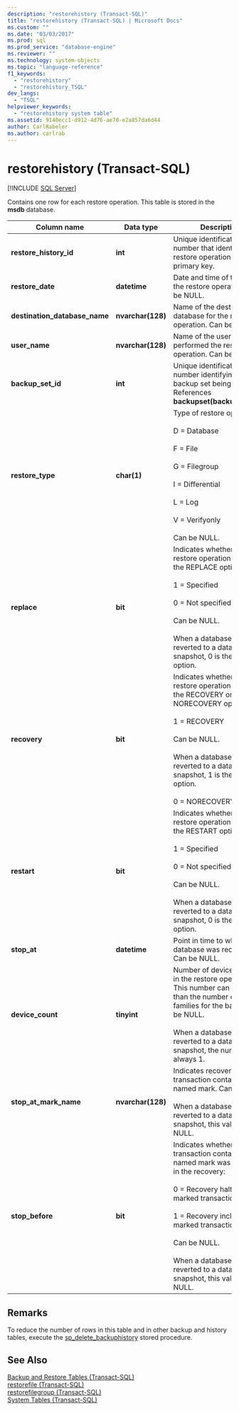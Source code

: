 ```yaml
---
description: "restorehistory (Transact-SQL)"
title: "restorehistory (Transact-SQL) | Microsoft Docs"
ms.custom: ""
ms.date: "03/03/2017"
ms.prod: sql
ms.prod_service: "database-engine"
ms.reviewer: ""
ms.technology: system-objects
ms.topic: "language-reference"
f1_keywords: 
  - "restorehistory"
  - "restorehistory_TSQL"
dev_langs: 
  - "TSQL"
helpviewer_keywords: 
  - "restorehistory system table"
ms.assetid: 9140ecc1-d912-4d76-ae70-e2a857da6d44
author: CarlRabeler
ms.author: carlrab
---
```

# restorehistory (Transact-SQL)
[!INCLUDE [SQL Server](../../includes/applies-to-version/sqlserver.md)]

  Contains one row for each restore operation. This table is stored in the **msdb** database.  
  
|Column name|Data type|Description|  
|-----------------|---------------|-----------------|  
|**restore_history_id**|**int**|Unique identification number that identifies each restore operation. Identity, primary key.|  
|**restore_date**|**datetime**|Date and time of the start of the restore operation. Can be NULL.|  
|**destination_database_name**|**nvarchar(128)**|Name of the destination database for the restore operation. Can be NULL.|  
|**user_name**|**nvarchar(128)**|Name of the user who performed the restore operation. Can be NULL.|  
|**backup_set_id**|**int**|Unique identification number identifying the backup set being restored. References **backupset(backup_set_id)**.|  
|**restore_type**|**char(1)**|Type of restore operation:<br /><br /> D = Database<br /><br /> F = File<br /><br /> G = Filegroup<br /><br /> I = Differential<br /><br /> L = Log<br /><br /> V = Verifyonly<br /><br /> Can be NULL.|  
|**replace**|**bit**|Indicates whether the restore operation specified the REPLACE option:<br /><br /> 1 = Specified<br /><br /> 0 = Not specified<br /><br /> Can be NULL.<br /><br /> When a database is reverted to a database snapshot, 0 is the only option.|  
|**recovery**|**bit**|Indicates whether the restore operation specified the RECOVERY or NORECOVERY option:<br /><br /> 1 = RECOVERY<br /><br /> Can be NULL.<br /><br /> When a database is reverted to a database snapshot, 1 is the only option.<br /><br /> 0 = NORECOVERY|  
|**restart**|**bit**|Indicates whether the restore operation specified the RESTART option:<br /><br /> 1 = Specified<br /><br /> 0 = Not specified<br /><br /> Can be NULL.<br /><br /> When a database is reverted to a database snapshot, 0 is the only option.|  
|**stop_at**|**datetime**|Point in time to which the database was recovered. Can be NULL.|  
|**device_count**|**tinyint**|Number of devices involved in the restore operation. This number can be less than the number of media families for the backup. Can be NULL.<br /><br /> When a database is reverted to a database snapshot, the number is always 1.|  
|**stop_at_mark_name**|**nvarchar(128)**|Indicates recovery to the transaction containing the named mark. Can be NULL.<br /><br /> When a database is reverted to a database snapshot, this value is NULL.|  
|**stop_before**|**bit**|Indicates whether the transaction containing the named mark was included in the recovery:<br /><br /> 0 = Recovery halted before marked transaction.<br /><br /> 1 = Recovery included marked transaction.<br /><br /> Can be NULL.<br /><br /> When a database is reverted to a database snapshot, this value is NULL.|  
  
## Remarks  
 To reduce the number of rows in this table and in other backup and history tables, execute the [sp_delete_backuphistory](../../relational-databases/system-stored-procedures/sp-delete-backuphistory-transact-sql.md) stored procedure.  
  
## See Also  
 [Backup and Restore Tables &#40;Transact-SQL&#41;](../../relational-databases/system-tables/backup-and-restore-tables-transact-sql.md)   
 [restorefile &#40;Transact-SQL&#41;](../../relational-databases/system-tables/restorefile-transact-sql.md)   
 [restorefilegroup &#40;Transact-SQL&#41;](../../relational-databases/system-tables/restorefilegroup-transact-sql.md)   
 [System Tables &#40;Transact-SQL&#41;](../../relational-databases/system-tables/system-tables-transact-sql.md)  
  
  

